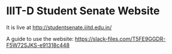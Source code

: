 # IIIT-D Student Senate Website

It is live at http://studentsenate.iiitd.edu.in/

A guide to use the website: 
https://slack-files.com/T5FE9GGDR-F5W72SJKS-e91318c448

